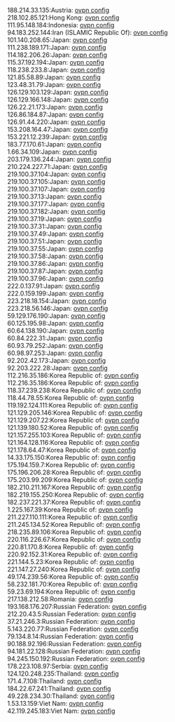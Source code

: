 188.214.33.135:Austria: [ovpn config](vpn/188_214_33_135.ovpn)  
218.102.85.121:Hong Kong: [ovpn config](vpn/218_102_85_121.ovpn)  
111.95.148.184:Indonesia: [ovpn config](vpn/111_95_148_184.ovpn)  
94.183.252.144:Iran (ISLAMIC Republic Of): [ovpn config](vpn/94_183_252_144.ovpn)  
101.140.208.65:Japan: [ovpn config](vpn/101_140_208_65.ovpn)  
111.238.189.171:Japan: [ovpn config](vpn/111_238_189_171.ovpn)  
114.182.206.26:Japan: [ovpn config](vpn/114_182_206_26.ovpn)  
115.37.192.194:Japan: [ovpn config](vpn/115_37_192_194.ovpn)  
118.238.233.8:Japan: [ovpn config](vpn/118_238_233_8.ovpn)  
121.85.58.89:Japan: [ovpn config](vpn/121_85_58_89.ovpn)  
123.48.31.79:Japan: [ovpn config](vpn/123_48_31_79.ovpn)  
126.129.103.129:Japan: [ovpn config](vpn/126_129_103_129.ovpn)  
126.129.166.148:Japan: [ovpn config](vpn/126_129_166_148.ovpn)  
126.22.21.173:Japan: [ovpn config](vpn/126_22_21_173.ovpn)  
126.86.184.87:Japan: [ovpn config](vpn/126_86_184_87.ovpn)  
126.91.44.220:Japan: [ovpn config](vpn/126_91_44_220.ovpn)  
153.208.164.47:Japan: [ovpn config](vpn/153_208_164_47.ovpn)  
153.221.12.239:Japan: [ovpn config](vpn/153_221_12_239.ovpn)  
183.77.170.61:Japan: [ovpn config](vpn/183_77_170_61.ovpn)  
1.66.34.109:Japan: [ovpn config](vpn/1_66_34_109.ovpn)  
203.179.136.244:Japan: [ovpn config](vpn/203_179_136_244.ovpn)  
210.224.227.71:Japan: [ovpn config](vpn/210_224_227_71.ovpn)  
219.100.37.104:Japan: [ovpn config](vpn/219_100_37_104.ovpn)  
219.100.37.105:Japan: [ovpn config](vpn/219_100_37_105.ovpn)  
219.100.37.107:Japan: [ovpn config](vpn/219_100_37_107.ovpn)  
219.100.37.13:Japan: [ovpn config](vpn/219_100_37_13.ovpn)  
219.100.37.177:Japan: [ovpn config](vpn/219_100_37_177.ovpn)  
219.100.37.182:Japan: [ovpn config](vpn/219_100_37_182.ovpn)  
219.100.37.19:Japan: [ovpn config](vpn/219_100_37_19.ovpn)  
219.100.37.31:Japan: [ovpn config](vpn/219_100_37_31.ovpn)  
219.100.37.49:Japan: [ovpn config](vpn/219_100_37_49.ovpn)  
219.100.37.51:Japan: [ovpn config](vpn/219_100_37_51.ovpn)  
219.100.37.55:Japan: [ovpn config](vpn/219_100_37_55.ovpn)  
219.100.37.58:Japan: [ovpn config](vpn/219_100_37_58.ovpn)  
219.100.37.86:Japan: [ovpn config](vpn/219_100_37_86.ovpn)  
219.100.37.87:Japan: [ovpn config](vpn/219_100_37_87.ovpn)  
219.100.37.96:Japan: [ovpn config](vpn/219_100_37_96.ovpn)  
222.0.137.91:Japan: [ovpn config](vpn/222_0_137_91.ovpn)  
222.0.159.199:Japan: [ovpn config](vpn/222_0_159_199.ovpn)  
223.218.18.154:Japan: [ovpn config](vpn/223_218_18_154.ovpn)  
223.218.56.146:Japan: [ovpn config](vpn/223_218_56_146.ovpn)  
59.129.176.190:Japan: [ovpn config](vpn/59_129_176_190.ovpn)  
60.125.195.98:Japan: [ovpn config](vpn/60_125_195_98.ovpn)  
60.64.138.190:Japan: [ovpn config](vpn/60_64_138_190.ovpn)  
60.84.222.31:Japan: [ovpn config](vpn/60_84_222_31.ovpn)  
60.93.79.252:Japan: [ovpn config](vpn/60_93_79_252.ovpn)  
60.98.97.253:Japan: [ovpn config](vpn/60_98_97_253.ovpn)  
92.202.42.173:Japan: [ovpn config](vpn/92_202_42_173.ovpn)  
92.203.222.28:Japan: [ovpn config](vpn/92_203_222_28.ovpn)  
112.216.35.186:Korea Republic of: [ovpn config](vpn/112_216_35_186.ovpn)  
112.216.35.186:Korea Republic of: [ovpn config](vpn/112_216_35_186.ovpn)  
118.37.239.238:Korea Republic of: [ovpn config](vpn/118_37_239_238.ovpn)  
118.44.78.55:Korea Republic of: [ovpn config](vpn/118_44_78_55.ovpn)  
119.192.124.111:Korea Republic of: [ovpn config](vpn/119_192_124_111.ovpn)  
121.129.205.146:Korea Republic of: [ovpn config](vpn/121_129_205_146.ovpn)  
121.129.207.22:Korea Republic of: [ovpn config](vpn/121_129_207_22.ovpn)  
121.139.180.52:Korea Republic of: [ovpn config](vpn/121_139_180_52.ovpn)  
121.157.255.103:Korea Republic of: [ovpn config](vpn/121_157_255_103.ovpn)  
121.164.128.116:Korea Republic of: [ovpn config](vpn/121_164_128_116.ovpn)  
121.178.64.47:Korea Republic of: [ovpn config](vpn/121_178_64_47.ovpn)  
14.33.175.150:Korea Republic of: [ovpn config](vpn/14_33_175_150.ovpn)  
175.194.159.7:Korea Republic of: [ovpn config](vpn/175_194_159_7.ovpn)  
175.196.206.28:Korea Republic of: [ovpn config](vpn/175_196_206_28.ovpn)  
175.203.99.209:Korea Republic of: [ovpn config](vpn/175_203_99_209.ovpn)  
182.210.211.167:Korea Republic of: [ovpn config](vpn/182_210_211_167.ovpn)  
182.219.155.250:Korea Republic of: [ovpn config](vpn/182_219_155_250.ovpn)  
182.237.221.37:Korea Republic of: [ovpn config](vpn/182_237_221_37.ovpn)  
1.225.167.39:Korea Republic of: [ovpn config](vpn/1_225_167_39.ovpn)  
211.227.110.111:Korea Republic of: [ovpn config](vpn/211_227_110_111.ovpn)  
211.245.134.52:Korea Republic of: [ovpn config](vpn/211_245_134_52.ovpn)  
218.235.89.106:Korea Republic of: [ovpn config](vpn/218_235_89_106.ovpn)  
220.116.226.67:Korea Republic of: [ovpn config](vpn/220_116_226_67.ovpn)  
220.81.170.8:Korea Republic of: [ovpn config](vpn/220_81_170_8.ovpn)  
220.92.152.31:Korea Republic of: [ovpn config](vpn/220_92_152_31.ovpn)  
221.144.5.23:Korea Republic of: [ovpn config](vpn/221_144_5_23.ovpn)  
221.147.27.240:Korea Republic of: [ovpn config](vpn/221_147_27_240.ovpn)  
49.174.239.56:Korea Republic of: [ovpn config](vpn/49_174_239_56.ovpn)  
58.232.181.70:Korea Republic of: [ovpn config](vpn/58_232_181_70.ovpn)  
59.23.69.194:Korea Republic of: [ovpn config](vpn/59_23_69_194.ovpn)  
217.138.212.58:Romania: [ovpn config](vpn/217_138_212_58.ovpn)  
193.168.176.207:Russian Federation: [ovpn config](vpn/193_168_176_207.ovpn)  
212.20.43.5:Russian Federation: [ovpn config](vpn/212_20_43_5.ovpn)  
37.21.246.3:Russian Federation: [ovpn config](vpn/37_21_246_3.ovpn)  
5.143.220.77:Russian Federation: [ovpn config](vpn/5_143_220_77.ovpn)  
79.134.8.14:Russian Federation: [ovpn config](vpn/79_134_8_14.ovpn)  
90.188.92.196:Russian Federation: [ovpn config](vpn/90_188_92_196.ovpn)  
94.181.22.128:Russian Federation: [ovpn config](vpn/94_181_22_128.ovpn)  
94.245.150.192:Russian Federation: [ovpn config](vpn/94_245_150_192.ovpn)  
178.223.108.97:Serbia: [ovpn config](vpn/178_223_108_97.ovpn)  
124.120.248.235:Thailand: [ovpn config](vpn/124_120_248_235.ovpn)  
171.4.7.108:Thailand: [ovpn config](vpn/171_4_7_108.ovpn)  
184.22.67.241:Thailand: [ovpn config](vpn/184_22_67_241.ovpn)  
49.228.234.30:Thailand: [ovpn config](vpn/49_228_234_30.ovpn)  
1.53.13.159:Viet Nam: [ovpn config](vpn/1_53_13_159.ovpn)  
42.119.245.183:Viet Nam: [ovpn config](vpn/42_119_245_183.ovpn)  
